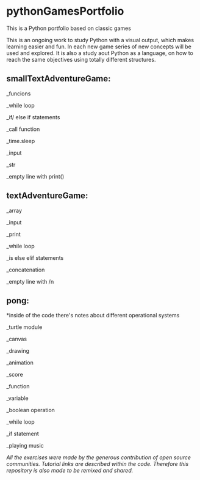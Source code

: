 # pythonGamesPortfolio
This is a Python portfolio based on classic games

This is an ongoing work to study Python with a visual output, which makes learning easier and fun. 
In each new game series of new concepts will be used and explored. 
It is also a study aout Python as a language, on how to reach the same objectives using totally different structures.

smallTextAdventureGame:
-

_funcions

_while loop

_if/ else if statements

_call function

_time.sleep

_input

_str

_empty line with print()



textAdventureGame:
-

_array

_input

_print

_while loop

_is else elif statements

_concatenation

_empty line with /n


pong:
-

*inside of the code there's notes about different operational systems

_turtle module

_canvas

_drawing

_animation

_score

_function

_variable

_boolean operation

_while loop

_if statement

_playing music


*All the exercises were made by the generous contribution of open source communities. Tutorial links are described within the code. Therefore this repository is also made to be remixed and shared.*

